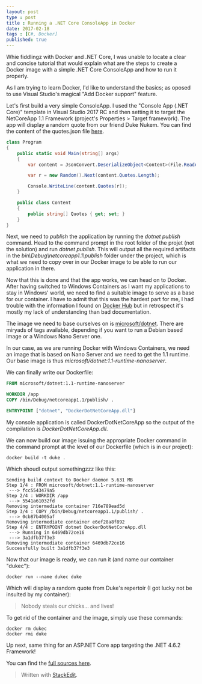 ```yaml
---
layout: post
type : post
title : Running a .NET Core ConsoleApp in Docker
date: 2017-02-18
tags : [C#, Docker]
published: true
---
```

Whie fiddlingz with Docker and .NET Core, I was unable to locate a clear and concise tutorial that would explain what are the steps to create a Docker image with a simple .NET Core ConsoleApp and how to run it properly.

As I am trying to learn Docker, I'd like to understand the basics; as oposed to use Visual Studio's magical "Add Docker support" feature.

Let's first build a very simple ConsoleApp. I used the "Console App (.NET Core)" template in Visual Studio 2017 RC and then setting it to target the NetCoreApp 1.1 Framework (project's Properties > Target framework). The app will display a random quote from our friend Duke Nukem. You can find the content of the quotes.json file [here](https://gist.github.com/Pvlerick/0765e5c6fc389444380aa44860de96e0).

```csharp
class Program
{
    public static void Main(string[] args)
    {
        var content = JsonConvert.DeserializeObject<Content>(File.ReadAllText("quotes.json"));

        var r = new Random().Next(content.Quotes.Length);

        Console.WriteLine(content.Quotes[r]);
    }

    public class Content
    {
        public string[] Quotes { get; set; }
    }
}
```

Next, we need to _publish_ the application by running the _dotnet publish_ command. Head to the command prompt in the root folder of the projet (not the solution) and run _dotnet publish_.
This will output all the required artifacts in the _bin\Debug\netcoreapp1.1\publish_ folder under the project, which is what we need to copy over in our Docker image to be able to run our application in there.

Now that this is done and that the app works, we can head on to Docker. After having switched to Windows Containers as I want my applications to stay in Windows' world, we need to find a suitable image to serve as a base for our container.
I have to admit that this was the hardest part for me, I had trouble with the information I found on [Docker Hub](https://hub.docker.com/) but in retrospect it's mostly my lack of understanding than bad documentation.

The image we need to base ourselves on is [microsoft/dotnet](https://hub.docker.com/r/microsoft/dotnet/). There are miryads of tags available, depending if you want to run a Debian based image or a Windows Nano Server one.

In our case, as we are running Docker with Windows Containers, we need an image that is based on Nano Server and we need to get the 1.1 runtime. Our base image is thus _microsoft/dotnet:1.1-runtime-nanoserver_.

We can finally write our Dockerfile:

```dockerfile
FROM microsoft/dotnet:1.1-runtime-nanoserver

WORKDIR /app
COPY /bin/Debug/netcoreapp1.1/publish/ .

ENTRYPOINT ["dotnet", "DockerDotNetCoreApp.dll"]
```

My console application is called DockerDotNetCoreApp so the output of the compilation is _DockerDotNetCoreApp.dll_.

We can now build our image issuing the appropriate Docker command in the command prompt at the level of our Dockerfile (which is in our project):

```
docker build -t duke .
```

Which shoudl output somethingzzz like this:

```
Sending build context to Docker daemon 5.631 MB
Step 1/4 : FROM microsoft/dotnet:1.1-runtime-nanoserver
 ---> fcc5543479a5
Step 2/4 : WORKDIR /app
 ---> 5541a61032fd
Removing intermediate container 716e789ead5d
Step 3/4 : COPY /bin/Debug/netcoreapp1.1/publish/ .
 ---> 0cb87b4005af
Removing intermediate container e6ef28a8f892
Step 4/4 : ENTRYPOINT dotnet DockerDotNetCoreApp.dll
 ---> Running in 6469db72ce16
 ---> 3a1dfb37f3e3
Removing intermediate container 6469db72ce16
Successfully built 3a1dfb37f3e3
```

Now that our image is ready, we can run it (and name our container "dukec"):

```
docker run --name dukec duke
```

Which will display a random quote from Duke's repertoir (I got lucky not be insulted by my container):

> Nobody steals our chicks... and lives!

To get rid of the container and the image, simply use these commands:

```
docker rm dukec
docker rmi duke
```

Up next, same thing for an ASP.NET Core app targeting the .NET 4.6.2 Framework!

You can find the [full sources here](https://github.com/Pvlerick/DockerSandbox/tree/master/DockerDotNetCoreApp).

> Written with [StackEdit](https://stackedit.io/).
